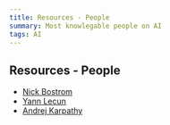 ```yaml
---
title: Resources - People
summary: Most knowlegable people on AI
tags: AI
---
```


## Resources - People

- [Nick Bostrom](https://nickbostrom.com/)
- [Yann Lecun](https://twitter.com/ylecun)
- [Andrej Karpathy](https://karpathy.ai/)

